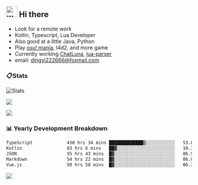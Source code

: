 ## <img alt="wave" src="https://raw.githubusercontent.com/MartinHeinz/MartinHeinz/master/wave.gif" width="30px"> Hi there

- Look for a remote work
- Kotlin, Typescript, Lua Developer
- Also good at a little Java, Python
- Play [osu! mania](https://osu.ppy.sh/users/29808669), l4d2, and more game
- Currently working [ChatLuna](https://github.com/ChatLunaLab), [lua-parser](https://github.com/dingyi222666/lua-parser)
- email: [dingyi222666@foxmail.com](mailto:dingyi222666@foxmail.com)

### 📋Stats

![Stats](https://github-readme-stats.vercel.app/api?username=dingyi222666&show_icons=true&icon_color=47A69E&title_color=47A69E&count_private=true)    

![](https://api.githubtrends.io/user/svg/dingyi222666/langs?time_range=one_year&include_private=True&loc_metric=changed&theme=classic)

![](http://github-profile-summary-cards.vercel.app/api/cards/productive-time?username=dingyi222666&theme=nord_dark&utcOffset=8)

### 📊 Yearly Development Breakdown

<!--START_SECTION:waka-->

```txt
TypeScript             430 hrs 34 mins █████████████▒░░░░░░░░░░░   53.82 %
Kotlin                 83 hrs 6 mins   ██▓░░░░░░░░░░░░░░░░░░░░░░   10.39 %
JSON                   55 hrs 43 mins  █▓░░░░░░░░░░░░░░░░░░░░░░░   06.97 %
Markdown               54 hrs 22 mins  █▓░░░░░░░░░░░░░░░░░░░░░░░   06.80 %
Vue.js                 50 hrs 58 mins  █▓░░░░░░░░░░░░░░░░░░░░░░░   06.37 %
```

<!--END_SECTION:waka-->

![](https://komarev.com/ghpvc/?username=dingyi222666)
